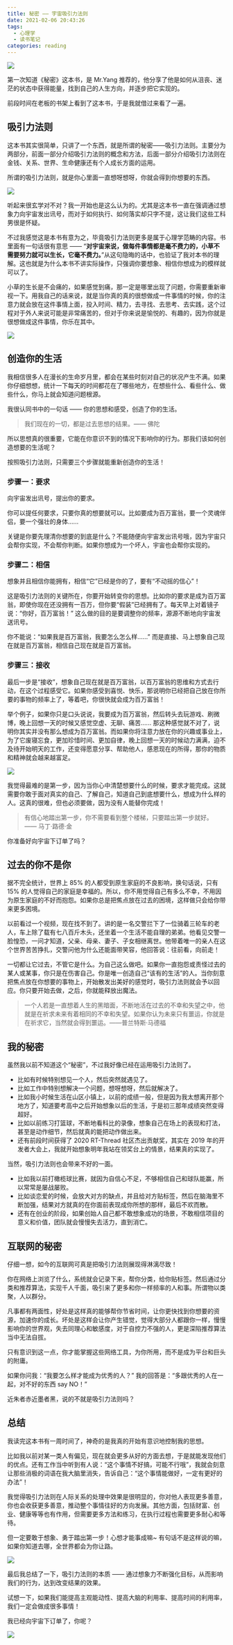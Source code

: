 ```yaml
---
title: 秘密 —— 宇宙吸引力法则
date: 2021-02-06 20:43:26
tags:
  - 心理学
  - 读书笔记
categories: reading
---
```



![](/images/static/The_Secret_1.jpeg)

第一次知道《秘密》这本书，是 Mr.Yang 推荐的，他分享了他是如何从沮丧、迷茫的状态中获得能量，找到自己的人生方向，并逐步把它实现的。

前段时间在老板的书架上看到了这本书，于是我就借过来看了一遍。

## 吸引力法则

这本书其实很简单，只讲了一个东西，就是所谓的秘密——吸引力法则。主要分为两部分，前面一部分介绍吸引力法则的概念和方法，后面一部分介绍吸引力法则在金钱、关系、世界、生命健康还有个人成长方面的运用。

所谓的吸引力法则，就是你心里面一直想呀想呀，你就会得到你想要的东西。

![](/images/static/冥想动画.gif)

听起来很玄学对不对？我一开始也是这么认为的。尤其是这本书一直在强调通过想象力向宇宙发出讯号，而对于如何执行、如何落实却只字不提，这让我们这些工科男很是怀疑。

不过我感觉这是本书有意为之，毕竟吸引力法则更多是属于心理学范畴的内容。书里面有一句话很有意思 ——  “**对宇宙来说，做每件事情都是毫不费力的，小草不需要努力就可以生长，它毫不费力。**”从这句隐晦的话中，也验证了我对本书的理解。这也就是为什么本书不讲实际操作，只强调你要想象、相信你想成为的模样就可以了。

小草的生长是不会痛的，如果感觉到痛，那一定是哪里出现了问题，你需要重新审视一下。用我自己的话来说，就是当你真的真的很想做成一件事情的时候，你的注意力就会放在这件事情上面，投入时间、精力，去寻找、去思考、去实践，这个过程对于外人来说可能是非常痛苦的，但对于你来说是愉悦的、有趣的，因为你就是很想做成这件事情，你乐在其中。

![](/images/static/The_Secret_2.jpeg)



## 创造你的生活

我相信很多人在漫长的生命岁月里，都会在某些时刻对自己的状况产生不满。如果你仔细想想，统计一下每天的时间都花在了哪些地方，在想些什么、看些什么、做些什么，你马上就会知道问题根源。

我很认同书中的一句话 —— 你的思想和感受，创造了你的生活。

> 我们现在的一切，都是过去思想的结果。—— 佛陀

所以思想真的很重要，它能在你意识不到的情况下影响你的行为。那我们该如何创造想要的生活呢？

按照吸引力法则，只需要三个步骤就能重新创造你的生活！

### 步骤一：要求

向宇宙发出讯号，提出你的要求。

你可以提任何要求，只要你真的想要就可以。比如要成为百万富翁，要一个灵魂伴侣，要一个强壮的身体......

关键是你要先理清你想要的到底是什么？不能随便向宇宙发出讯号哦，因为宇宙只会帮你实现，不会帮你判断。如果你想成为一个坏人，宇宙也会帮你实现的。

### 步骤二：相信

想象并且相信你能拥有，相信“它”已经是你的了，要有“不动摇的信心”！

这是吸引力法则的关键所在，你要开始转变你的思想。比如你的要求是成为百万富翁，即使你现在还没拥有一百万，但你要“假装”已经拥有了。每天早上对着镜子说：“你好，百万富翁！” 这么做的目的是要调整你的频率，源源不断地向宇宙发送讯号。

你不能说：“如果我是百万富翁，我要怎么怎么样......” 而是直接、马上想象自己现在就是百万富翁，相信自己现在就是百万富翁。

### 步骤三：接收

最后一步是“接收”，想象自己现在就是百万富翁，以百万富翁的思维和方式去行动，在这个过程感受它。如果你感受到喜悦、快乐，那说明你已经把自己放在你所要的事物的频率上了，等着吧，你很快就会成为百万富翁！

举个例子，如果你只是口头说说，我要成为百万富翁，然后转头去玩游戏、刷微博，晚上回想一天的时候又感觉空虚、无聊、痛苦...... 那这种感觉就不对了，说明你其实并没有那么想成为百万富翁。而如果你将注意力放在你的兴趣或事业上，为了它废寝忘食，更加珍惜时间、更加自律，晚上回想一天的时候动力满满，迫不及待开始明天的工作，还变得愿意分享、帮助他人，感恩现在的所得，那你的物质和精神就会越来越富足。

![](/images/static/吸引力法则模型.png)

我觉得最难的是第一步，因为当你心中清楚想要什么的时候，要求才能完成。这就需要你敢于面对真实的自己、了解自己，知道自己到底想要什么，想成为什么样的人。这真的很难，但也必须要做，因为没有人能替你完成！

>  有信心地踏出第一步，你不需要看到整个楼梯，只要踏出第一步就好。 —— 马丁·路德·金

你准备好向宇宙下订单了吗？



## 过去的你不是你

据不完全统计，世界上 85% 的人都受到原生家庭的不良影响，换句话说，只有 15% 的人觉得自己的家庭是幸福的。所以，你不用觉得自己有多么不幸，不用因为原生家庭的不好而抱怨。如果你总是把焦点放在过去的困境，这样做只会给你带来更多困境。

以前看过一个视频，现在找不到了。讲的是一名交警拦下了一位骑着三轮车的老人，车上除了载有七八百斤木头，还坐着一个生活不能自理的弟弟。他看见交警一脸惶恐，一问才知道，父亲、母亲、妻子、子女相继离世。他带着唯一的亲人在这个世界苦苦挣扎，交警问他为什么还能面带笑容，他回答说：往前看，向前走！

一切都让它过去，不管它是什么。为自己这么做吧。如果你一直抱怨或责怪过去的某人或某事，你只是在伤害自己。你是唯一创造自己“该有的生活”的人。当你刻意把焦点放在你想要的事物上，开始散发出美好的感觉时，吸引力法则就会予以回应。你只要开始去做，之后，你就能释放出魔法。

> 一个人若是一直想着人生的黑暗面，不断地活在过去的不幸和失望之中，他就是在祈求未来有着相同的不幸和失望。如果你认为未来只有噩运，你就是在祈求它，当然就会得到噩运。——普兰特斯·马德福



## 我的秘密

虽然我以前不知道这个“秘密”，不过我好像已经在运用吸引力法则了。

- 比如有时候特别想见一个人，然后突然就遇见了。
- 比如工作中特别想解决一个问题，想呀想呀，然后就解决了。
- 比如我小时候生活在山区小镇上，以前的成绩一般，但是因为我太想离开那个地方了，知道要考高中之后开始想象以后的生活，于是初三那年成绩突然变得超好。
- 比如以前练习打篮球，不断地看科比的录像，想象自己在场上的表现和打法，甚至是动作细节，然后就真的能把动作做出来。
- 还有前段时间获得了 2020 RT-Thread 社区杰出贡献奖，其实在 2019 年的开发者大会上，我就开始想象明年我站在领奖台上的情景，结果真的实现了。

当然，吸引力法则也会带来不好的一面。

- 比如我以前打橄榄球比赛，就因为自信心不足，不够相信自己和球队能赢，所以常常是屡战屡败。
- 比如谈恋爱的时候，会放大对方的缺点，并且给对方贴标签，然后在脑海里不断加强，结果对方就真的在你面前表现成你所想的那样，最后不欢而散。
- 还有在创业的阶段，如果创始人自己都不敢想象成功的场景，不敢相信项目的意义和价值，团队就会慢慢失去活力，直到消亡。



## 互联网的秘密

仔细一想，如今的互联网可真是把吸引力法则展现得淋漓尽致！

你在网络上浏览了什么，系统就会记录下来，帮你分类，给你贴标签。然后通过分类和推荐算法，实现千人千面，吸引来了更多和你一样频率的人和事。所谓物以类聚，人以群分。

凡事都有两面性，好处是这样真的能够帮你节省时间，让你更快找到你想要的资源，加速你的成长。坏处是这样会让你产生错觉，觉得大部分人都跟你一样，慢慢影响你的世界观，失去同理心和敏感度，对于自控力不强的人，更是深陷推荐算法当中无法自拔。

只有意识到这一点，你才能掌握这些网络工具，为你所用，而不是成为平台和巨头的附庸。

如果你问我：“我要怎么样才能成为优秀的人？” 我的回答是：“多跟优秀的人在一起，对不好的东西 say NO！”

近朱者赤近墨者黑，说的不就是吸引力法则吗？



## 总结

我读完这本书有一周时间了，神奇的是我真的开始有意识地控制我的思想。

比如我以前对某一类人有偏见，现在就会更多从好的方面去想，于是就能发现他们的优点。还有工作当中听到有人说：“这个事情不好搞，可能不行哦”，我就会刻意让那些消极的词语在我大脑里消失，告诉自己：“这个事情能做好，一定有更好的办法”！

我觉得吸引力法则在人际关系的处理中效果是很明显的，你对他人表现更多善意，你也会收获更多善意，推动整个事情往好的方向发展。其他方面，包括财富、创业、健康等等也有作用，但需要更多方法和练习，在执行过程也需要更多耐心和等待。

但一定要敢于想象、勇于踏出第一步！心想才能事成嘛~ 有句话不是这样说的嘛，如果你知道去哪，全世界都会为你让路。

![](/images/static/imPOSSIBLE.jpg)

最后我总结了一下，吸引力法则的本质 —— 通过想象力不断强化目标，从而影响我们的行为，达到改变结果的效果。

试想一下，如果我们能提高主观能动性、提高大脑的利用率、提高时间的利用率，我们一定会做成很多事情！

我已经向宇宙下订单了，你呢？

![](/images/static/秘密法则.jpg)

